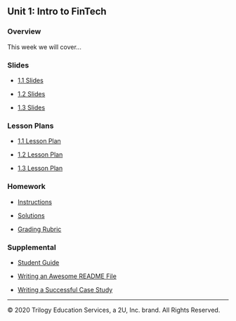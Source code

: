 ## Unit 1: Intro to FinTech

### Overview

This week we will cover...

### Slides

* [1.1 Slides](https://docs.google.com/presentation/d/18MPjh4W831eBO_Ck9z6J38VO-BhrQZVDpJLK-hlYM8k/edit?usp=sharing)

* [1.2 Slides](https://docs.google.com/presentation/d/1_7OIXTJY_Yli-E9KO7n4ZlGcylu9IMEsvJuFkhYivpc/edit?usp=sharing)

* [1.3 Slides](https://docs.google.com/presentation/d/1ltwZSLHyMLZjkW7s1z-6wuTZyPXkwBvto4_kRzFuKOE/edit?usp=sharing)

### Lesson Plans

* [1.1 Lesson Plan](1/LessonPlan.md)

* [1.2 Lesson Plan](2/LessonPlan.md)

* [1.3 Lesson Plan](3/LessonPlan.md)

### Homework

* [Instructions](../../02-Homework/01-FinTech/Instructions/README.md)

* [Solutions](../../02-Homework/01-FinTech/Solutions/)

* [Grading Rubric](../../02-Homework/01-FinTech/GradingRubric.pdf)

### Supplemental

* [Student Guide](Supplemental/StudentGuide.md)

* [Writing an Awesome README File](Supplemental/Awesome_README_Guide.md)

* [Writing a Successful Case Study](Supplemental/Case_Study_Guide.md)

- - -

© 2020 Trilogy Education Services, a 2U, Inc. brand. All Rights Reserved.
